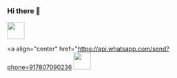 ### Hi there 👋

<!--
**adarshrana205/adarshrana205** is a ✨ _special_ ✨ repository because its `README.md` (this file) appears on your GitHub profile.

Here are some ideas to get you started:

- 🔭 I’m currently working on ...
- 🌱 I’m currently learning ...
- 👯 I’m looking to collaborate on ...
- 🤔 I’m looking for help with ...
- 💬 Ask me about ...
- 📫 How to reach me: ...
- 😄 Pronouns: ...
- ⚡ Fun fact: ...
-->


<a align="right" style="margin:'0px 15px'">
<img  width="40" height="40" src="https://user-images.githubusercontent.com/43617894/87023444-570f7300-c1f5-11ea-88ec-9042bb6889ee.png">
</a>

<a align="center" href="https://api.whatsapp.com/send?phone=917807090236
  <img width="40" height="40" src="https://user-images.githubusercontent.com/43617894/87023392-45c66680-c1f5-11ea-9a1c-e0b71b6c59a4.png">
</a>
